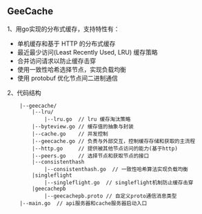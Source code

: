 ## GeeCache
1、用go实现的分布式缓存，支持特性有：
- 单机缓存和基于 HTTP 的分布式缓存
- 最近最少访问(Least Recently Used, LRU) 缓存策略
- 合并访问请求以防止缓存击穿
- 使用一致性哈希选择节点，实现负载均衡
- 使用 protobuf 优化节点间二进制通信

2、代码结构
```shell
    |--geecache/
        |--lru/
            |--lru.go  // lru 缓存淘汰策略
        |--byteview.go // 缓存值的抽象与封装
        |--cache.go    // 并发控制
        |--geecache.go // 负责与外部交互，控制缓存存储和获取的主流程
        |--http.go     // 提供被其他节点访问的能力(基于http)
        |--peers.go    // 选择节点和获取节点的接口
        |--consistenthash
            |--consistenthash.go  // 一致性哈希算法实现负载均衡
        |singleflight
            |--singleflight.go  // singleflight机制防止缓存击穿
        |geecachepb
            |--geecachepb.proto // 自定义proto通信消息类型
    |--main.go  // api服务器和cache服务器启动入口
    
```